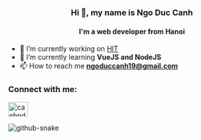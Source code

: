 <h3 align="center">Hi 👋, my name is Ngo Duc Canh</h3>
<h4 align="center">I'm a web developer from Hanoi</h4>

<!-- - 🔭 I’m currently working on Beedu -->

- 🔭 I’m currently working on [HIT](https://github.com/hit-haui)
- 🌱 I’m currently learning **VueJS and NodeJS**
- 📫 How to reach me **ngoduccanh19@gmail.com**

<h3 align="left">Connect with me:</h3>
<p align="left">
<a href="https://www.facebook.com/canhnd19" target="blank"><img align="center" src="https://raw.githubusercontent.com/rahuldkjain/github-profile-readme-generator/master/src/images/icons/Social/facebook.svg" alt="canhnd" height="30" width="40" /></a>
</p>

 <img alt="github-snake" src="https://raw.githubusercontent.com/tobiasmeyhoefer/tobiasmeyhoefer/output/github-snake.svg" />
